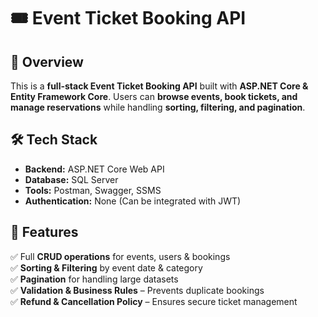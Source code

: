 # 🎟️ Event Ticket Booking API  

## 📌 Overview  
This is a **full-stack Event Ticket Booking API** built with **ASP.NET Core & Entity Framework Core**. Users can **browse events, book tickets, and manage reservations** while handling **sorting, filtering, and pagination**.

## 🛠️ Tech Stack  
- **Backend:** ASP.NET Core Web API  
- **Database:** SQL Server  
- **Tools:** Postman, Swagger, SSMS  
- **Authentication:** None (Can be integrated with JWT)  

## 🌟 Features  
✅ Full **CRUD operations** for events, users & bookings  
✅ **Sorting & Filtering** by event date & category  
✅ **Pagination** for handling large datasets  
✅ **Validation & Business Rules** – Prevents duplicate bookings  
✅ **Refund & Cancellation Policy** – Ensures secure ticket management 
